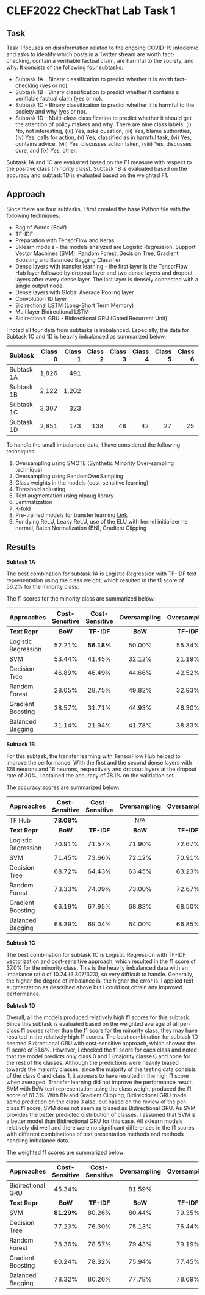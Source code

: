 # CLEF2022 CheckThat Lab Task 1 

## Task

Task 1 focuses on disinformation related to the ongoing COVID-19 infodemic and asks to identify which posts in a Twitter stream are worth fact-checking, contain a verifiable factual claim, are harmful to the society, and why. It consists of the following four subtasks. 

* Subtask 1A - Binary classification to predict whether it is worth fact-checking (yes or no).
* Subtask 1B - Binary classification to predict whether it contains a verifiable factual claim (yes or no). 
* Subtask 1C - Binary classification to predict whether it is harmful to the society and why (yes or no).
* Subtask 1D - Multi-class classification to predict whether it should get the attention of policy makers and why. There are nine class labels: (i) No, not interesting, ((ii) Yes, asks question, (iii) Yes, blame authorities, (iv) Yes, calls for action, (v) Yes, classified as in harmful task, (vi) Yes, contains advice, (vii) Yes, discusses action taken, (viii) Yes, discusses cure, and (ix) Yes, other. 

Subtask 1A and 1C are evaluated based on the F1 measure with respect to the positive class (minority class). Subtask 1B is evaluated based on the accuracy and subtask 1D is evaluated based on the weighted F1. 

## Approach

Since there are four subtasks, I first created the base Python file with the following techniques:

* Bag of Words (BoW)
* TF-IDF
* Preparation with TensorFlow and Keras
* Sklearn models - the models analyzed are Logistic Regression, Support Vector Machines (SVM), Random Forest, Decision Tree, Gradient Boosting and Balanced Bagging Classifier
* Dense layers with transfer learning - the first layer is the TensorFlow Hub layer followed by dropout layer and two dense layers and dropout layers after every dense layer. The last layer is densely connected with a single output node.
* Dense layers with Global Average Pooling layer
* Convolution 1D layer 
* Bidirectional LSTM (Long-Short Term Memory) 
* Multilayer Bidirectional LSTM   
* Bidirectional GRU - Bidirectional GRU (Gated Recurrent Unit) 

I noted all four data from subtasks is imbalanced. Especially, the data for Subtask 1C and 1D is heavily imbalanced as summarized below. 

| Subtask | Class 0 | Class 1 | Class 2 | Class 3 | Class 4 | Class 5 | Class 6 | Class 7 | Class 8 |
| ------- | -------: | -------: | -------: | -------: | -------: | -------: | -------: | -------: | -------: |
| Subtask 1A | 1,826 |   491 |
| Subtask 1B | 2,122 | 1,202 |
| Subtask 1C | 3,307 |   323 |
| Subtask 1D | 2,851 |   173 | 138 | 48 | 42 | 27 | 25 | 12 | 5 |
 
To handle the small imbalanced data, I have considered the following techniques:

1. Oversampling using SMOTE (Synthetic Minority Over-sampling technique) 
2. Oversampling using RandomOverSampling
3. Class weights in the models (cost-sensitive learning)
4. Threshold adjusting
5. Text augmentation using nlpaug library 
6. Lemmatization
7. K-fold
8. Pre-trained models for transfer learning
[Link](https://tfhub.dev/google/tf2-preview/gnews-swivel-20dim/1)
9. For dying ReLU, Leaky ReLU, use of the ELU with kernel initializer he normal, Batch Normalization (BN), Gradient Clipping

## Results

**Subtask 1A**

The best combination for subtask 1A is Logistic Regression with TF-IDF text representation using the class weight, which resulted in the f1 score of 56.2% for the minority class. 

The f1 scores for the minority class are summarized below:

| Approaches | Cost-Sensitive| Cost-Sensitive | Oversampling | Oversampling |
| ---------- | :-----------: | :------------: | :----------: | :----------: |
| **Text Repr** | **BoW** | **TF-IDF** | **BoW** | **TF-IDF** | 
| Logistic Regression | 52.21% |  **56.18%** | 50.00% | 55.34% |
| SVM | 53.44% |   41.45% | 32.12% | 21.19% |
| Decision Tree | 46.89% | 46.49% | 44.66% | 42.52% |
| Random Forest | 28.05% | 28.75% | 49.82% | 32.93% |
| Gradient Boosting | 28.57% | 31.71% | 44.93% | 46.30% |
| Balanced Bagging | 31.14% | 21.94% | 41.78% | 38.83% |
 
**Subtask 1B**

For this subtask, the transfer learning with TensorFlow Hub helped to improve the performance. With the first and the second dense layers with 128 neurons and 16 neurons, respectively and dropout layers at the dropout rate of 30%, I obtained the accuracy of 78.1% on the validation set. 

The accuracy scores are summarized below:

| Approaches | Cost-Sensitive| Cost-Sensitive | Oversampling | Oversampling |
| ---------- | :-----------: | :------------: | :----------: | :----------: |
| TF Hub     | **78.08%** |          | N/A |  
| **Text Repr** | **BoW** | **TF-IDF** | **BoW** | **TF-IDF** | 
| Logistic Regression | 70.91% |   71.57% | 71.90% | 72.67% |
| SVM | 71.45% |   73.66% | 72.12% | 70.91% |
| Decision Tree | 68.72% | 64.43% | 63.45% | 63.23% |
| Random Forest | 73.33% | 74.09% | 73.00% | 72.67% |
| Gradient Boosting | 66.19% | 67.95% | 68.83% | 68.50% |
| Balanced Bagging | 68.39% | 69.04% | 64.00% | 66.85% |

**Subtask 1C**

The best combination for subtask 1C is Logistic Regression with TF-IDF vectorization and cost-sensitive approach, which resulted in the f1 score of 37.0% for the minority class. This is the heavily imbalanced data with an imbalance ratio of 10.24 (3,307/323), so very difficult to handle. Generally, the higher the degree of imbalance is, the higher the error is. I applied text augmentation as described above but I could not obtain any improved performance. 

**Subtask 1D**

Overall, all the models produced relatively high f1 scores for this subtask. Since this subtask is evaluated based on the weighted average of all per-class f1 scores rather than the f1 score for the minority class, they may have resulted in the relatively high f1 scores. The best combination for subtask 1D seemed Bidirectional GRU with cost-sensitive approach, which showed the f1 score of 81.6%. However, I checked the f1 score for each class and noted that the model predicts only class 0 and 1 (majority classes) and none for the rest of the classes. Although the predictions were heavily biased towards the majority classes, since the majority of the testing data consists of the class 0 and class 1, it appears to have resulted in the high f1 score when averaged. Transfer learning did not improve the performance result. SVM with BoW text representation using the class weight produced the f1 score of 81.3%. With BN and Gradient Clipping, Bidirectional GRU made some prediction on the class 3 also, but based on the review of the per-class f1 score, SVM does not seem as biased as Bidirectional GRU. As SVM provides the better predicted distribution of classes, I assumed that SVM is a better model than Bidirectional GRU for this case. All sklearn models relatively did well and there were no significant differences in the f1 scores with different combinations of text presentation methods and methods handling imbalance data. 

The weighted f1 scores are summarized below:

| Approaches | Cost-Sensitive| Cost-Sensitive | Oversampling | Oversampling |
| ---------- | :-----------: | :------------: | :----------: | :----------: |
| Bidirectional GRU    | 45.34% | | 81.59% |
| **Text Repr** | **BoW** | **TF-IDF** | **BoW** | **TF-IDF** | 
| SVM | **81.29%** |   80.26% | 80.44% | 79.35% |
| Decision Tree | 77.23% | 76.30% | 75.13% | 76.44% |
| Random Forest | 78.36% | 78.57% | 79.43% | 79.19% |
| Gradient Boosting | 80.24% | 78.32% | 75.94% | 77.45% |
| Balanced Bagging | 78.32% | 80.26% | 77.78% | 78.69% |
